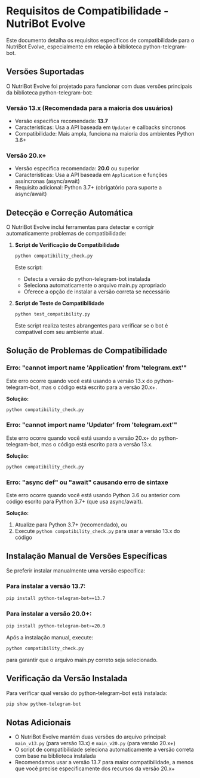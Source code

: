 # Requisitos de Compatibilidade - NutriBot Evolve

Este documento detalha os requisitos específicos de compatibilidade para o NutriBot Evolve, especialmente em relação à biblioteca python-telegram-bot.

## Versões Suportadas

O NutriBot Evolve foi projetado para funcionar com duas versões principais da biblioteca python-telegram-bot:

### Versão 13.x (Recomendada para a maioria dos usuários)
- Versão específica recomendada: **13.7**
- Características: Usa a API baseada em `Updater` e callbacks síncronos
- Compatibilidade: Mais ampla, funciona na maioria dos ambientes Python 3.6+

### Versão 20.x+
- Versão específica recomendada: **20.0** ou superior
- Características: Usa a API baseada em `Application` e funções assíncronas (async/await)
- Requisito adicional: Python 3.7+ (obrigatório para suporte a async/await)

## Detecção e Correção Automática

O NutriBot Evolve inclui ferramentas para detectar e corrigir automaticamente problemas de compatibilidade:

1. **Script de Verificação de Compatibilidade**
   ```bash
   python compatibility_check.py
   ```
   Este script:
   - Detecta a versão do python-telegram-bot instalada
   - Seleciona automaticamente o arquivo main.py apropriado
   - Oferece a opção de instalar a versão correta se necessário

2. **Script de Teste de Compatibilidade**
   ```bash
   python test_compatibility.py
   ```
   Este script realiza testes abrangentes para verificar se o bot é compatível com seu ambiente atual.

## Solução de Problemas de Compatibilidade

### Erro: "cannot import name 'Application' from 'telegram.ext'"

Este erro ocorre quando você está usando a versão 13.x do python-telegram-bot, mas o código está escrito para a versão 20.x+.

**Solução:**
```bash
python compatibility_check.py
```

### Erro: "cannot import name 'Updater' from 'telegram.ext'"

Este erro ocorre quando você está usando a versão 20.x+ do python-telegram-bot, mas o código está escrito para a versão 13.x.

**Solução:**
```bash
python compatibility_check.py
```

### Erro: "async def" ou "await" causando erro de sintaxe

Este erro ocorre quando você está usando Python 3.6 ou anterior com código escrito para Python 3.7+ (que usa async/await).

**Solução:**
1. Atualize para Python 3.7+ (recomendado), ou
2. Execute `python compatibility_check.py` para usar a versão 13.x do código

## Instalação Manual de Versões Específicas

Se preferir instalar manualmente uma versão específica:

### Para instalar a versão 13.7:
```bash
pip install python-telegram-bot==13.7
```

### Para instalar a versão 20.0+:
```bash
pip install python-telegram-bot>=20.0
```

Após a instalação manual, execute:
```bash
python compatibility_check.py
```
para garantir que o arquivo main.py correto seja selecionado.

## Verificação da Versão Instalada

Para verificar qual versão do python-telegram-bot está instalada:
```bash
pip show python-telegram-bot
```

## Notas Adicionais

- O NutriBot Evolve mantém duas versões do arquivo principal: `main_v13.py` (para versão 13.x) e `main_v20.py` (para versão 20.x+)
- O script de compatibilidade seleciona automaticamente a versão correta com base na biblioteca instalada
- Recomendamos usar a versão 13.7 para maior compatibilidade, a menos que você precise especificamente dos recursos da versão 20.x+
